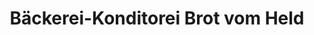 ---
title: "Bäckerei-Konditorei Brot vom Held"
url: /dachsen/baeckerei-konditorei-brot-vom-held/
shop: Bäckerei
---